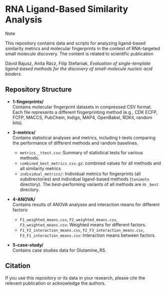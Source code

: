 # RNA Ligand-Based Similarity Analysis


> [!NOTE] 
> This repository contains data and scripts for analyzing ligand-based similarity metrics and molecular fingerprints in the context of RNA-targeted small molecule discovery. The content is related to scientific publication
> 
> Dávid Bajusz, Anita Rácz, Filip Stefaniak, *Evaluation of single-template ligand-based methods for  the discovery of small-molecule nucleic acid binders.*
> 

## Repository Structure

- **1-fingerprints/**  
  Contains molecular fingerprint datasets in compressed CSV format. Each file represents a different fingerprinting method (e.g., CDK ECFP, FCFP, MACCS, PubChem, Indigo, MAP4, OpenBabel, RDKit, random bits).

- **3-metrics/**  
  Contains statistical analyses and metrics, including t-tests comparing the performance of different methods and random baselines.  
  - `metrics__ttest.csv`: Summary of statistical tests for various methods.
  - `combined_best_metrics.csv.gz`: combined values for all methods and all similarity metrics
  - `individual_metrics/`: Individual metrics for fingerprints (all subdirectories) and individual ligand-based methods (`tanimoto` directory). The best-performing variants of all methods are in `_best` directory.

- **4-ANOVA/**  
  Contains results of ANOVA analyses and interaction means for different factors:
  - `F1_weighted_means.csv`, `F2_weighted_means.csv`, `F3_weighted_means.csv`: Weighted means for different factors.
  - `F1_F2_interaction_means.csv`, `F2_F3_interaction_means.csv`, `F3_F1_interaction_means.csv`: Interaction means between factors.

- **5-case-study/**  
  Contains case studies data for Glutamine_RS.

## Citation

If you use this repository or its data in your research, please cite the relevant publication or acknowledge the authors.
